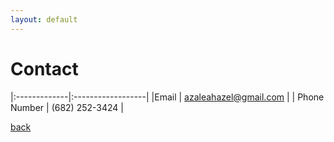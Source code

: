 ```yaml
---
layout: default
---
```

# Contact



|:-------------|:------------------|
|Email          | azaleahazel@gmail.com |
| Phone Number | (682) 252-3424   |

[back](./)
